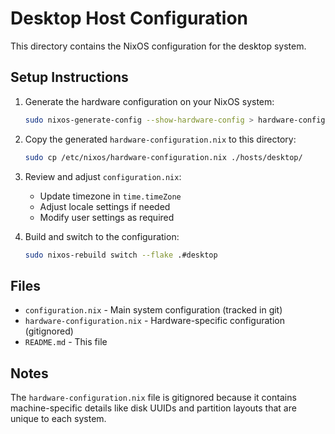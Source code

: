 # Desktop Host Configuration

This directory contains the NixOS configuration for the desktop system.

## Setup Instructions

1. Generate the hardware configuration on your NixOS system:

   ```bash
   sudo nixos-generate-config --show-hardware-config > hardware-configuration.nix
   ```

2. Copy the generated `hardware-configuration.nix` to this directory:

   ```bash
   sudo cp /etc/nixos/hardware-configuration.nix ./hosts/desktop/
   ```

3. Review and adjust `configuration.nix`:

   - Update timezone in `time.timeZone`
   - Adjust locale settings if needed
   - Modify user settings as required

4. Build and switch to the configuration:
   ```bash
   sudo nixos-rebuild switch --flake .#desktop
   ```

## Files

- `configuration.nix` - Main system configuration (tracked in git)
- `hardware-configuration.nix` - Hardware-specific configuration (gitignored)
- `README.md` - This file

## Notes

The `hardware-configuration.nix` file is gitignored because it contains machine-specific details like disk UUIDs and partition layouts that are unique to each system.

